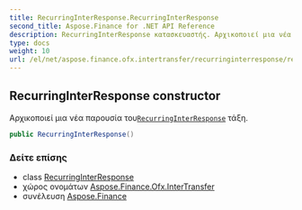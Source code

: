 ```yaml
---
title: RecurringInterResponse.RecurringInterResponse
second_title: Aspose.Finance for .NET API Reference
description: RecurringInterResponse κατασκευαστής. Αρχικοποιεί μια νέα παρουσία τουRecurringInterResponse τάξη.
type: docs
weight: 10
url: /el/net/aspose.finance.ofx.intertransfer/recurringinterresponse/recurringinterresponse/
---
```

## RecurringInterResponse constructor

Αρχικοποιεί μια νέα παρουσία του[`RecurringInterResponse`](../) τάξη.

```csharp
public RecurringInterResponse()
```

### Δείτε επίσης

* class [RecurringInterResponse](../)
* χώρος ονομάτων [Aspose.Finance.Ofx.InterTransfer](../../recurringinterresponse/)
* συνέλευση [Aspose.Finance](../../../)


